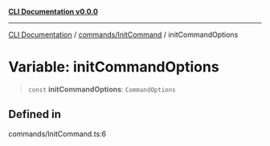 [**CLI Documentation v0.0.0**](../../../README.md)

***

[CLI Documentation](../../../modules.md) / [commands/InitCommand](../README.md) / initCommandOptions

# Variable: initCommandOptions

> `const` **initCommandOptions**: `CommandOptions`

## Defined in

commands/InitCommand.ts:6
